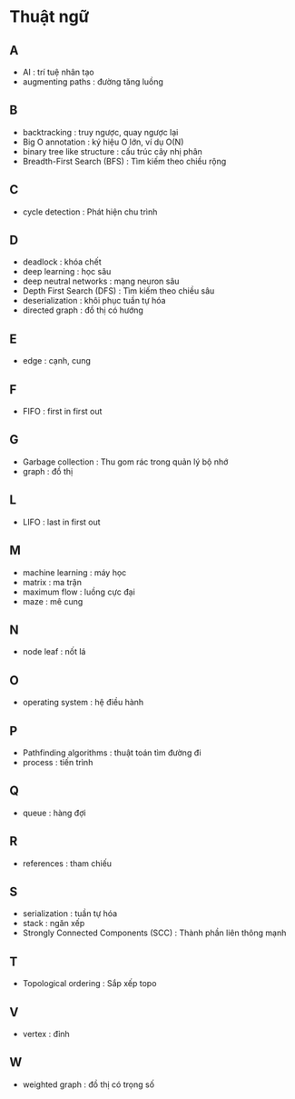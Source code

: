 # Thuật ngữ

## A
- AI : trí tuệ nhân tạo 
- augmenting paths : đường tăng luồng

## B
- backtracking : truy ngược, quay ngược lại
- Big O annotation : ký hiệu O lớn, ví dụ O(N)
- binary tree like structure : cấu trúc cây nhị phân
- Breadth-First Search (BFS) : Tìm kiếm theo chiều rộng

## C
- cycle detection : Phát hiện chu trình

## D
- deadlock : khóa chết
- deep learning : học sâu
- deep neutral networks : mạng neuron sâu
- Depth First Search (DFS) : Tìm kiếm theo chiều sâu
- deserialization : khôi phục tuần tự hóa
- directed graph : đồ thị có hướng

## E
- edge : cạnh, cung

## F
- FIFO : first in first out


## G
- Garbage collection : Thu gom rác trong quản lý bộ nhớ
- graph : đồ thị

## L
- LIFO : last in first out

## M
- machine learning : máy học
- matrix : ma trận
- maximum flow : luồng cực đại
- maze : mê cung

## N
- node leaf : nốt lá

## O
- operating system : hệ điều hành

## P
- Pathfinding algorithms : thuật toán tìm đường đi
- process : tiến trình

## Q
- queue : hàng đợi

## R
- references : tham chiếu 

## S
- serialization : tuần tự hóa 
- stack : ngăn xếp
- Strongly Connected Components (SCC) : Thành phần liên thông mạnh 

## T
- Topological ordering : Sắp xếp topo

## V
- vertex : đỉnh 

## W
- weighted graph : đồ thị có trọng số